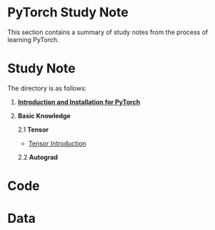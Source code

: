 # PyTorch Study Note

This section contains a summary of study notes from the process of learning PyTorch.

# Study Note
The directory is as follows:

1. **[Introduction and Installation for PyTorch](introduction.md)**

2. **Basic Knowledge**

    2.1 **Tensor**

    - [Tensor Introduction](Tensor_intro.ipynb)

    2.2 **Autograd**

# Code

# Data
